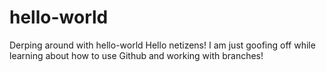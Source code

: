 # hello-world
Derping around with hello-world
Hello netizens! I am just goofing off while learning about how to use Github and working with branches!
